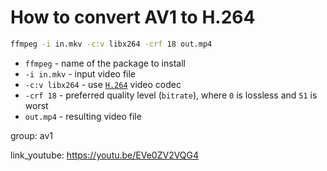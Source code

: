 # How to convert AV1 to H.264

```bash
ffmpeg -i in.mkv -c:v libx264 -crf 18 out.mp4
```

- `ffmpeg` - name of the package to install
- `-i in.mkv` - input video file
- `-c:v libx264` - use [`H.264`](/ffmpeg/best-quality-for-h264-codec) video codec
- `-crf 18` - preferred quality level (`bitrate`), where `0` is lossless and `51` is worst
- `out.mp4` - resulting video file

group: av1


link_youtube: https://youtu.be/EVe0ZV2VQG4
